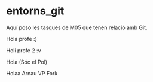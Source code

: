# entorns_git
Aquí poso les tasques de M05 que tenen relació amb Git.

Hola profe :)

Holi profe 2 :v

Hola (Sóc el Pol)

Holaa Arnau VP Fork
